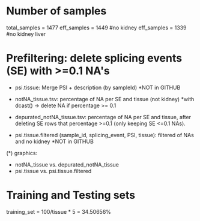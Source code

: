 # Number of samples
total_samples = 1477
eff_samples = 1449 #no kidney
eff_samples = 1339 #no kidney liver

# Prefiltering: delete splicing events (SE) with >=0.1 NA's
* psi.tissue: Merge PSI + description (by sampleId) *NOT in GITHUB

* notNA_tissue.tsv: percentage of NA per SE and tissue (not kidney) *with dcast()
-> delete NA if percentage >= 0.1

* depurated_notNA_tissue.tsv: percentage of NA per SE and tissue, after deleting SE rows that percentage >=0.1 (only keeping SE <=0.1 NAs).

* psi.tissue.filtered (sample_id, splicing_event, PSI, tissue): filtered of NAs and no kidney *NOT in GITHUB

(*) graphics: 
- notNA_tissue vs. depurated_notNA_tissue
- psi.tissue vs. psi.tissue.filtered

# Training and Testing sets
training_set = 100/tissue * 5 = 34.50656% 

